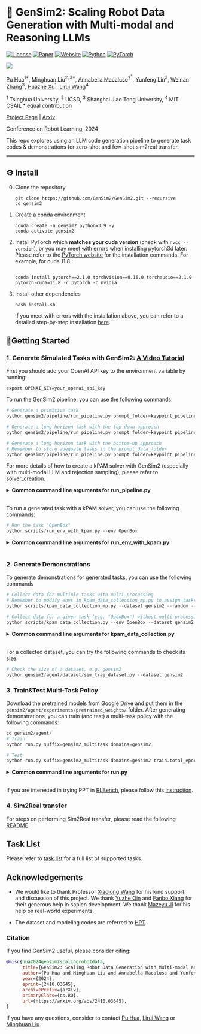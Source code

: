 # 🦾 GenSim2: Scaling Robot Data Generation with Multi-modal and Reasoning LLMs
[![License](https://img.shields.io/badge/License-MIT-blue.svg?style=flat-square)](LICENSE)
[![Paper](https://badgen.net/badge/icon/arXiv?icon=awesome&label&color=red&style=flat-square)](https://arxiv.org/abs/2410.03645)
[![Website](https://img.shields.io/badge/Website-gensim2-blue?style=flat-square)](https://gensim2.github.io)
[![Python](https://img.shields.io/badge/Python-%3E=3.8-blue?style=flat-square)]()
[![PyTorch](https://img.shields.io/badge/PyTorch-%3E=2.0-orange?style=flat-square)]()

![](doc/gensim2.gif)

[Pu Hua](https://piao-0429.github.io/)$^{1*}$, [Minghuan Liu](minghuanliu.com)$^{2,3*}$, [Annabella Macaluso](https://github.com/AnnabellaMacaluso)$^{2^*}$, [Yunfeng Lin](https://github.com/CreeperLin)$^{3}$, [Weinan Zhang](wnzhang.net)$^{3}$, [Huazhe Xu](http://hxu.rocks/)$^{1}$, [Lirui Wang](https://liruiw.github.io/)$^{4}$ 

$^1$ Tsinghua University, $^2$ UCSD, $^3$ Shanghai Jiao Tong University, $^4$ MIT CSAIL
\* equal contribution 

[Project Page](https://gensim2.github.io/) | [Arxiv](https://arxiv.org/abs/2410.03645)

Conference on Robot Learning, 2024


This repo explores using an LLM code generation pipeline to generate task codes & demonstrations for zero-shot and few-shot sim2real transfer.

<hr style="border: 2px solid gray;"></hr>


## ⚙️ Install

0. Clone the repository
    ```shell
    git clone https://github.com/GenSim2/GenSim2.git --recursive
    cd gensim2
    ```

1. Create a conda environment
    ```shell
    conda create -n gensim2 python=3.9 -y
    conda activate gensim2
    ```
2. Install PyTorch which **matches your cuda version** (check with `nvcc --version`), or you may meet with errors when installing pytorch3d later. Please refer to the [PyTorch website](https://pytorch.org/get-started/locally/) for the installation commands. For example, for cuda 11.8 :
    ```shell

    conda install pytorch==2.1.0 torchvision==0.16.0 torchaudio==2.1.0 pytorch-cuda=11.8 -c pytorch -c nvidia
    ```

3. Install other dependencies
   ```shell
   bash install.sh
   ```
   If you meet with errors with the installation above, you can refer to a detailed step-by-step installation [here](doc/installation.md).

## 🚶Getting Started

### 1. Generate Simulated Tasks with GenSim2: [A Video Tutorial](https://www.youtube.com/watch?v=PZW_iuHXNOg)
First you should add your OpenAI API key to the environment variable by running:
```shell
export OPENAI_KEY=your_openai_api_key
```

To run the GenSim2 pipeline, you can use the following commands:
```python
# Generate a primitive task
python gensim2/pipeline/run_pipeline.py prompt_folder=keypoint_pipeline_articulated_3stage prompt_data_folder=data_articulated/

# Generate a long-horizon task with the top-down approach
python gensim2/pipeline/run_pipeline.py prompt_folder=keypoint_pipeline_longhorizon_topdown prompt_data_folder=data_longhorizon/

# Generate a long-horizon task with the bottom-up approach
# Remember to store adequate tasks in the prompt_data_folder
python gensim2/pipeline/run_pipeline.py prompt_folder=keypoint_pipeline_longhorizon_bottomup prompt_data_folder=data_longhorizon/ mode=bottomup
```


For more details of how to create a kPAM solver with GenSim2 (especially with multi-modal LLM and rejection sampling), please refer to [solver_creation](doc/solver_creation.md).

<details>
<summary><span style="font-weight: bold;">Common command line arguments for run_pipeline.py </span></summary>

  **prompt_folder:**  
  Name of the prompt folder in ```prompts/``` to use for the pipeline.

  **prompt_data_folder:**   
  Name of the data folder in ```prompts/``` to use for the pipeline, including the asset library and initial task libraty.

  **output_folder:**  
  Name of the output folder to save the generated results. (Default to be ```logs/```).

  **num_tasks:**  
  Number of tasks to generate. (Default to be 1).

  **solver_trials:**  
  Number of solver configs to output in each generation iteration. (Default to be 3).

  **max_regeneration:**  
  Maximum number of times to regenerate a task before giving up. (Default to be 5).

  **gpt_model:**  
  GPT model to use for task proposal and task decomposition. (Default to be "gpt-4-1106-preview").

  **gpt_temperature:**  
  GPT temperature for task proposal and task decomposition. (Default to be 0.3 to ensure stability).

  **visual_solver_generation:**  
  Whether to use multi-modal LLM (GPT-4V) in solver generation. You need a monitor to load a GUI. (Default to be False).

  **solver_temperature:**  
  GPT-4V temperature for solver generation. (Default to be 0.8 to encourage diversity).

  **reject_sampling:**  
  Whether to use rejection sampling in the pipeline. You need a monitor to load a GUI. (Default to be True).

  **target_task_name:**  
  Name of the target task to generate. (Default to be None).

  **target_object_name:**  
  Name of the target object to use for generation. (Default to be None).

  **mode:**  
  Mode of the long-horizon task generation. (Default to be "topdown").

  For more arguments, please refer to the [pipeline config](gensim2/pipeline/experiments/configs/config.yaml).

</details>
<br>


To run a generated task with a kPAM solver, you can use the following commands:
```python
# Run the task "OpenBox"
python scripts/run_env_with_kpam.py --env OpenBox
```

<details>
<summary><span style="font-weight: bold;">Common command line arguments for run_env_with_kpam.py </span></summary>

  **--env**  
  Name of the environment to run. (Default to be "OpenBox").

  **--asset_id**  
  ID of the asset to use for the environment. It can be an id (number) in the asset folder ``assets/articulated_objs/ARTICULATED_NAME/``, or "" to represent a pre-defined instance, or "random" represents a randomly chosen id from the folder. (Default to be "").

  **--random**  
  Whether to randomize the initial poses of the objects. (Add this flag to set true).

  **--render**  
  Whether to render the environment. You need a monitor to load a GUI. (Add this flag to set true).

  **--num_episode**  
  Number of episodes to run. (Default to be 5).

  **--max_steps**  
  Maximum number of steps to run in each episode. (Default to be 500).

  **--video**  
  Whether to save the video of the environment. (Add this flag to set true).

  **--early_stop**  
  Whether to early stop the episode if the task is completed. (Add this flag to set true).



</details>
<br>
  

### 2. Generate Demonstrations
To generate demonstrations for generated tasks, you can use the following commands
```python
# Collect data for multiple tasks with multi-processing
# Remember to modify envs in kpam_data_collection_mp.py to assign tasks for demonstration collection
python scripts/kpam_data_collection_mp.py --dataset gensim2 --random --asset_id random --obs_mode pointcloud --save

# Collect data for a given task (e.g. "OpenBox") without multi-processing
python scripts/kpam_data_collection.py --env OpenBox --dataset gensim2 --random --asset_id random --obs_mode pointcloud --save
```
<details>
<summary><span style="font-weight: bold;">Common command line arguments for kpam_data_collection.py </span></summary>

  **--env**  
  Name of the environment to run. If not None, the variable "envs" in the script will be overwritten by the given task. (Default to be None).

  **--dataset**  
  Name of the collected dataset. It will appear in folder ``gensim2/agent/data/``.

  **--asset_id**  
  ID of the asset to use for the environment. It can be an id (number) in the asset folder ``assets/articulated_objs/ARTICULATED_NAME/``, or "" to represent a pre-defined instance, or "random" represents a randomly chosen id from the folder. (Default to be "").

  **--random**  
  Whether to randomize the initial poses of the objects. (Add this flag to set true).

  **--render**  
  Whether to render the environment. You need a monitor to load a GUI. (Add this flag to set true).

  **--num_episode**  
  Number of episodes to run. (Default to be 5).

  **--max_steps**  
  Maximum number of steps to run in each episode. (Default to be 500).

  **--obs_mode**  
  The modality of your observation, supporting "state", "image", and "pointcloud". (Default to be "pointcloud").

  **--save**  
  Whether to save the collected data. (Add this flag to set true).

  **--nprocs**  
  Number of processes to use for data collection. Only for ``kpam_data_collection_mp.py``. (Default to be 20).


</details>
<br>

For a collected dataset, you can try the following commands to check its size:
```python
# Check the size of a dataset, e.g. gensim2
python gensim2/agent/dataset/sim_traj_dataset.py --dataset gensim2
```

### 3. Train&Test Multi-Task Policy
Download the pretrained models from [Google Drive](https://drive.google.com/drive/folders/1cPM85xqboBsGETY79eK1EWG8Z8fhM3iK?usp=sharing) and put them in the `gensim2/agent/experiments/pretrained_weights/` folder.
After generating demonstrations, you can train (and test) a multi-task policy with the following commands:
```python
cd gensim2/agent/
# Train
python run.py suffix=gensim2_multitask domains=gensim2

# Test
python run.py suffix=gensim2_multitask domains=gensim2 train.total_epochs=0 train.pretrained_dir=dir_or_path_to_the_model(.pth)
```
<details>
<summary><span style="font-weight: bold;">Common command line arguments for run.py </span></summary>

  **suffix:**  
  Name of the current run.

  **domains:**  
  Name of the dataset to use for training.

  **env:**
  Name of the environment to use for training. Select from ``gensim2/agent/experiments/configs/env``. (Default to be "gensim2").

  **dataset.action_horizon:**  
  Number of predicted action sequences. Should be set to 1 if you use MLP as policy head. (Default to be 4).

  **dataset.observation_horizon:**  
  Number of historical observation sequences. (Default to be 3).

  **train.total_epochs:**  
  Number of training epochs. Set to 0 if you aim to evaluate a trained policy. (Default to be 250).

  **train.pretrained_dir:**  
  Directory or path to the pretrained model to load for evaluation. (Default to be None).

  **rollout_runner.env_names:**  
  Names of the environments to use for testing. You need to modify this argument in the env config, e.g. Line 42 in [gensim2 config](gensim2/agent/experiments/configs/env/gensim2.yaml).
  
  For more arguments, please refer to the [training config](gensim2/agent/experiments/configs/config.yaml) and [env config](gensim2/agent/experiments/configs/env/gensim2.yaml).
</details>
<br>

If you are interested in trying PPT in [RLBench](https://github.com/stepjam/RLBench), please follow this [instruction](doc/rlbench_exp.md).

### 4. Sim2Real transfer
For steps on performing Sim2Real transfer, please read the following [README](doc/sim2real.md).

## Task List
Please refer to [task list](doc/env.md) for a full list of supported tasks.


## Acknowledgements


- We would like to thank Professor [Xiaolong Wang](xiaolonw.github.io) for his kind support and discussion of this project. We thank [Yuzhe Qin](https://yzqin.github.io/) and [Fanbo Xiang](https://www.fbxiang.com/) for their generous help in sapien development. We thank [Mazeyu Ji](https://www.linkedin.com/in/jimazeyu/en) for his help on real-world experiments.

- The dataset and modeling codes are referred to [HPT](https://liruiw.github.io/hpt).

### Citation
If you find GenSim2 useful, please consider citing:


```bibtex
@misc{hua2024gensim2scalingrobotdata,
      title={GenSim2: Scaling Robot Data Generation with Multi-modal and Reasoning LLMs}, 
      author={Pu Hua and Minghuan Liu and Annabella Macaluso and Yunfeng Lin and Weinan Zhang and Huazhe Xu and Lirui Wang},
      year={2024},
      eprint={2410.03645},
      archivePrefix={arXiv},
      primaryClass={cs.RO},
      url={https://arxiv.org/abs/2410.03645}, 
}
```

If you have any questions, consider to contact [Pu Hua](https://piao-0429.github.io/), [Lirui Wang](https://liruiw.github.io/) or [Minghuan Liu](https://minghuanliu.com/).

